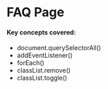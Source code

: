# FAQ Page

#### Key concepts covered:

* document.querySelectorAll()
* addEventListener()
* forEach()
* classList.remove()
* classList.toggle()